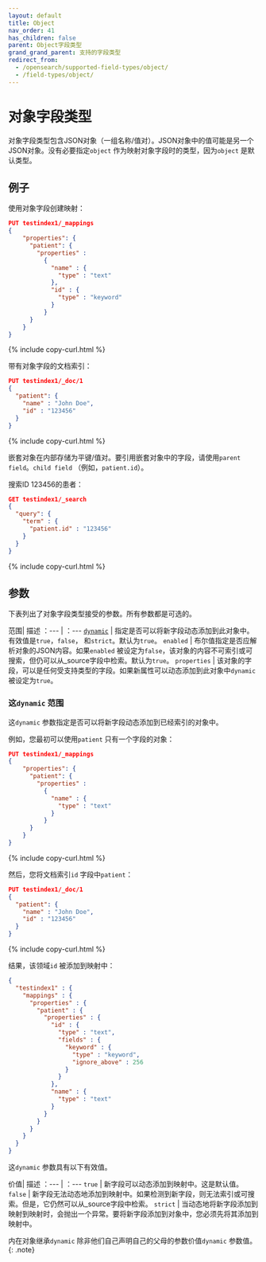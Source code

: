 ```yaml
---
layout: default
title: Object
nav_order: 41
has_children: false
parent: Object字段类型
grand_grand_parent: 支持的字段类型
redirect_from: 
  - /opensearch/supported-field-types/object/
  - /field-types/object/
---
```


# 对象字段类型

对象字段类型包含JSON对象（一组名称/值对）。JSON对象中的值可能是另一个JSON对象。没有必要指定`object` 作为映射对象字段时的类型，因为`object` 是默认类型。

## 例子

使用对象字段创建映射：

```json
PUT testindex1/_mappings
{
    "properties": {
      "patient": { 
        "properties" :
          {
            "name" : {
              "type" : "text"
            },
            "id" : {
              "type" : "keyword"
            }
          }   
      }
    }
}
```
{% include copy-curl.html %}

带有对象字段的文档索引：

```json
PUT testindex1/_doc/1
{ 
  "patient": { 
    "name" : "John Doe",
    "id" : "123456"
  } 
}
```
{% include copy-curl.html %}

嵌套对象在内部存储为平键/值对。要引用嵌套对象中的字段，请使用`parent field`。`child field` （例如，`patient.id`）。

搜索ID 123456的患者：

```json
GET testindex1/_search
{
  "query": {
    "term" : {
      "patient.id" : "123456"
    }
  }
}
```
{% include copy-curl.html %}

## 参数

下表列出了对象字段类型接受的参数。所有参数都是可选的。

范围| 描述
：--- | ：--- 
[`dynamic`](#the-dynamic-parameter) | 指定是否可以将新字段动态添加到此对象中。有效值是`true`，`false`， 和`strict`。默认为`true`。
`enabled` | 布尔值指定是否应解析对象的JSON内容。如果`enabled` 被设定为`false`，该对象的内容不可索引或可搜索，但仍可以从_source字段中检索。默认为`true`。
`properties` | 该对象的字段，可以是任何受支持类型的字段。如果新属性可以动态添加到此对象中`dynamic` 被设定为`true`。

### 这`dynamic` 范围

这`dynamic` 参数指定是否可以将新字段动态添加到已经索引的对象中。

例如，您最初可以使用`patient` 只有一个字段的对象：

```json
PUT testindex1/_mappings
{
    "properties": {
      "patient": { 
        "properties" :
          {
            "name" : {
              "type" : "text"
            }
          }   
      }
    }
}
```
{% include copy-curl.html %}

然后，您将文档索引`id` 字段中`patient`：

```json
PUT testindex1/_doc/1
{ 
  "patient": { 
    "name" : "John Doe",
    "id" : "123456"
  } 
}
```
{% include copy-curl.html %}

结果，该领域`id` 被添加到映射中：

```json
{
  "testindex1" : {
    "mappings" : {
      "properties" : {        
        "patient" : {
          "properties" : {
            "id" : {
              "type" : "text",
              "fields" : {
                "keyword" : {
                  "type" : "keyword",
                  "ignore_above" : 256
                }
              }
            },
            "name" : {
              "type" : "text"
            }
          }
        }
      }
    }
  }
}
```

这`dynamic` 参数具有以下有效值。

价值| 描述
：--- | ：--- 
`true` | 新字段可以动态添加到映射中。这是默认值。
`false` | 新字段无法动态地添加到映射中。如果检测到新字段，则无法索引或可搜索。但是，它仍然可以从_source字段中检索。
`strict` | 当动态地将新字段添加到映射到映射时，会抛出一个异常。要将新字段添加到对象中，您必须先将其添加到映射中。

内在对象继承`dynamic` 除非他们自己声明自己的父母的参数价值`dynamic` 参数值。
{: .note}


